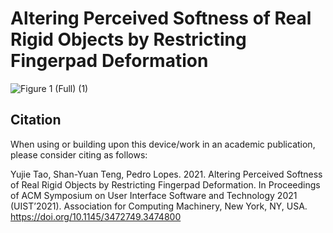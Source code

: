 # Altering Perceived Softness of Real Rigid Objects by Restricting Fingerpad Deformation
![Figure 1 (Full) (1)](https://user-images.githubusercontent.com/32469005/135958794-4fc75c06-1008-4196-9784-8dad2a8e8e99.png)


## Citation
When using or building upon this device/work in an academic publication, please consider citing as follows:

Yujie Tao, Shan-Yuan Teng, Pedro Lopes. 2021. Altering Perceived Softness of Real Rigid Objects by Restricting Fingerpad Deformation. In Proceedings of ACM Symposium on User Interface Software and Technology 2021 (UIST’2021). Association for Computing Machinery, New York, NY, USA. https://doi.org/10.1145/3472749.3474800
